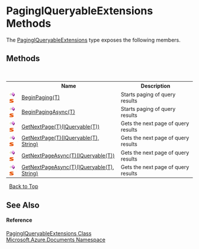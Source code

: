 # PagingIQueryableExtensions Methods
 

The <a href="8c2e3a03-f1de-8b54-74c8-f5360d57c48e">PagingIQueryableExtensions</a> type exposes the following members.


## Methods
&nbsp;<table><tr><th></th><th>Name</th><th>Description</th></tr><tr><td>![Public method](media/pubmethod.gif "Public method")![Static member](media/static.gif "Static member")</td><td><a href="d4fe5feb-f475-d62b-fce7-1cf1c4715159">BeginPaging(T)</a></td><td>
Starts paging of query results</td></tr><tr><td>![Public method](media/pubmethod.gif "Public method")![Static member](media/static.gif "Static member")</td><td><a href="424d6a65-18ed-05ff-222e-ad25400f3cbc">BeginPagingAsync(T)</a></td><td>
Starts paging of query results</td></tr><tr><td>![Public method](media/pubmethod.gif "Public method")![Static member](media/static.gif "Static member")</td><td><a href="37c4c6b1-20fe-4f23-29ec-890d34c7131d">GetNextPage(T)(IQueryable(T))</a></td><td>
Gets the next page of query results</td></tr><tr><td>![Public method](media/pubmethod.gif "Public method")![Static member](media/static.gif "Static member")</td><td><a href="ecdb053d-f4db-d034-48db-f18ec0a651f6">GetNextPage(T)(IQueryable(T), String)</a></td><td>
Gets the next page of query results</td></tr><tr><td>![Public method](media/pubmethod.gif "Public method")![Static member](media/static.gif "Static member")</td><td><a href="7c4447c3-0789-2f5d-8e32-65a5d8e2236e">GetNextPageAsync(T)(IQueryable(T))</a></td><td>
Gets the next page of query results</td></tr><tr><td>![Public method](media/pubmethod.gif "Public method")![Static member](media/static.gif "Static member")</td><td><a href="d846eaaf-247f-143f-4de2-1a6d057e52f6">GetNextPageAsync(T)(IQueryable(T), String)</a></td><td>
Gets the next page of query results</td></tr></table>&nbsp;
<a href="#pagingiqueryableextensions-methods">Back to Top</a>

## See Also


#### Reference
<a href="8c2e3a03-f1de-8b54-74c8-f5360d57c48e">PagingIQueryableExtensions Class</a><br /><a href="856b2e23-9c8b-2618-f913-67d85d500616">Microsoft.Azure.Documents Namespace</a><br />